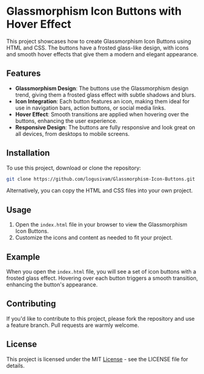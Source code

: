 # Glassmorphism Icon Buttons with Hover Effect

This project showcases how to create Glassmorphism Icon Buttons using HTML and CSS. The buttons have a frosted glass-like design, with icons and smooth hover effects that give them a modern and elegant appearance.

## Features

- **Glassmorphism Design**: The buttons use the Glassmorphism design trend, giving them a frosted glass effect with subtle shadows and blurs.
- **Icon Integration**: Each button features an icon, making them ideal for use in navigation bars, action buttons, or social media links.
- **Hover Effect**: Smooth transitions are applied when hovering over the buttons, enhancing the user experience.
- **Responsive Design**: The buttons are fully responsive and look great on all devices, from desktops to mobile screens.

## Installation

To use this project, download or clone the repository:

```bash
git clone https://github.com/logusivam/Glassmorphism-Icon-Buttons.git
```

Alternatively, you can copy the HTML and CSS files into your own project.

## Usage
1. Open the `index.html` file in your browser to view the Glassmorphism Icon Buttons.
2. Customize the icons and content as needed to fit your project.

## Example
When you open the `index.html` file, you will see a set of icon buttons with a frosted glass effect. Hovering over each button triggers a smooth transition, enhancing the button's appearance.

## Contributing
If you'd like to contribute to this project, please fork the repository and use a feature branch. Pull requests are warmly welcome.

## License
This project is licensed under the MIT [License](License) - see the LICENSE file for details.